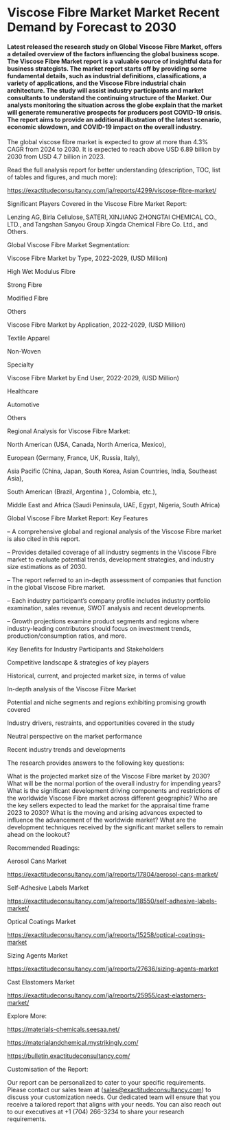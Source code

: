 # Viscose Fibre Market Market Recent Demand by Forecast to 2030

#### Latest released the research study on Global Viscose Fibre Market, offers a detailed overview of the factors influencing the global business scope. The Viscose Fibre Market report is a valuable source of insightful data for business strategists. The market report starts off by providing some fundamental details, such as industrial definitions, classifications, a variety of applications, and the Viscose Fibre industrial chain architecture. The study will assist industry participants and market consultants to understand the continuing structure of the Market. Our analysts monitoring the situation across the globe explain that the market will generate remunerative prospects for producers post COVID-19 crisis. The report aims to provide an additional illustration of the latest scenario, economic slowdown, and COVID-19 impact on the overall industry.

The global viscose fibre market is expected to grow at more than 4.3% CAGR from 2024 to 2030. It is expected to reach above USD 6.89 billion by 2030 from USD 4.7 billion in 2023.

Read the full analysis report for better understanding (description, TOC, list of tables and figures, and much more):

https://exactitudeconsultancy.com/ja/reports/4299/viscose-fibre-market/

Significant Players Covered in the Viscose Fibre Market Report:

Lenzing AG, Birla Cellulose, SATERI, XINJIANG ZHONGTAI CHEMICAL CO., LTD., and Tangshan Sanyou Group Xingda Chemical Fibre Co. Ltd., and Others.

Global Viscose Fibre Market Segmentation:

Viscose Fibre Market by Type, 2022-2029, (USD Million)

High Wet Modulus Fibre

Strong Fibre

Modified Fibre

Others

Viscose Fibre Market by Application, 2022-2029, (USD Million)

Textile Apparel

Non-Woven

Specialty

Viscose Fibre Market by End User, 2022-2029, (USD Million)

Healthcare

Automotive

Others

Regional Analysis for Viscose Fibre Market:

North American (USA, Canada, North America, Mexico),

European (Germany, France, UK, Russia, Italy),

Asia Pacific (China, Japan, South Korea, Asian Countries, India, Southeast Asia),

South American (Brazil, Argentina ) , Colombia, etc.),

Middle East and Africa (Saudi Peninsula, UAE, Egypt, Nigeria, South Africa)

Global Viscose Fibre Market Report: Key Features

– A comprehensive global and regional analysis of the Viscose Fibre market is also cited in this report.

– Provides detailed coverage of all industry segments in the Viscose Fibre market to evaluate potential trends, development strategies, and industry size estimations as of 2030.

– The report referred to an in-depth assessment of companies that function in the global Viscose Fibre market.

– Each industry participant’s company profile includes industry portfolio examination, sales revenue, SWOT analysis and recent developments.

– Growth projections examine product segments and regions where industry-leading contributors should focus on investment trends, production/consumption ratios, and more.

Key Benefits for Industry Participants and Stakeholders

Competitive landscape & strategies of key players

Historical, current, and projected market size, in terms of value

In-depth analysis of the Viscose Fibre Market

Potential and niche segments and regions exhibiting promising growth covered

Industry drivers, restraints, and opportunities covered in the study

Neutral perspective on the market performance

Recent industry trends and developments

The research provides answers to the following key questions:

What is the projected market size of the Viscose Fibre market by 2030?
What will be the normal portion of the overall industry for impending years?
What is the significant development driving components and restrictions of the worldwide Viscose Fibre market across different geographic?
Who are the key sellers expected to lead the market for the appraisal time frame 2023 to 2030?
What is the moving and arising advances expected to influence the advancement of the worldwide market?
What are the development techniques received by the significant market sellers to remain ahead on the lookout?

Recommended Readings:

Aerosol Cans Market

https://exactitudeconsultancy.com/ja/reports/17804/aerosol-cans-market/

Self-Adhesive Labels Market

https://exactitudeconsultancy.com/ja/reports/18550/self-adhesive-labels-market/

Optical Coatings Market

https://exactitudeconsultancy.com/ja/reports/15258/optical-coatings-market

Sizing Agents Market

https://exactitudeconsultancy.com/ja/reports/27636/sizing-agents-market

Cast Elastomers Market

https://exactitudeconsultancy.com/ja/reports/25955/cast-elastomers-market/

Explore More:

https://materials-chemicals.seesaa.net/

https://materialandchemical.mystrikingly.com/

https://bulletin.exactitudeconsultancy.com/

Customisation of the Report:

Our report can be personalized to cater to your specific requirements. Please contact our sales team at (sales@exactitudeconsultancy.com) to discuss your customization needs. Our dedicated team will ensure that you receive a tailored report that aligns with your needs. You can also reach out to our executives at +1 (704) 266-3234 to share your research requirements.
